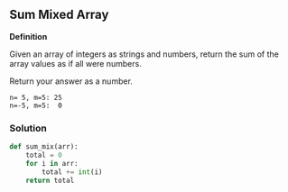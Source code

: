 ## Sum Mixed Array

**Definition**

Given an array of integers as strings and numbers, return the sum of the array values as if all were numbers.

Return your answer as a number.

```Examples:
n= 5, m=5: 25
n=-5, m=5:  0
```

### Solution

```python
def sum_mix(arr):
    total = 0
    for i in arr:
        total += int(i)
    return total
```
        
